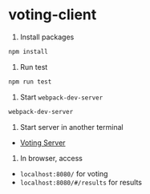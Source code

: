 # voting-client

1. Install packages

  ``` bash
  npm install
  ```

1. Run test

  ``` bash
  npm run test
  ```

1. Start `webpack-dev-server`

  ``` bash
  webpack-dev-server
  ```

1. Start server in another terminal

  - [Voting Server](https://github.com/navyboys/voting-server)

1. In browser, access
  - `localhost:8080/` for voting
  - `localhost:8080/#/results` for results
